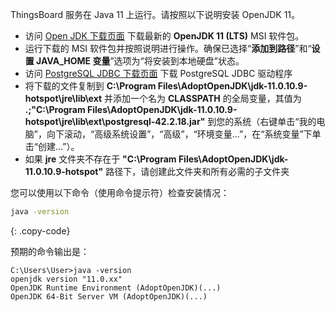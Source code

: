ThingsBoard 服务在 Java 11 上运行。请按照以下说明安装 OpenJDK 11。

* 访问 [Open JDK 下载页面](https://adoptopenjdk.net/index.html) 下载最新的 **OpenJDK 11 (LTS)** MSI 软件包。
* 运行下载的 MSI 软件包并按照说明进行操作。确保已选择“**添加到路径**”和“**设置 JAVA_HOME 变量**”选项为“将安装到本地硬盘”状态。
* 访问 [PostgreSQL JDBC 下载页面](https://jdbc.postgresql.org/download/) 下载 PostgreSQL JDBC 驱动程序
* 将下载的文件复制到 **C:\Program Files\AdoptOpenJDK\jdk-11.0.10.9-hotspot\jre\lib\ext** 并添加一个名为 **CLASSPATH** 的全局变量，其值为 **.;"C:\Program Files\AdoptOpenJDK\jdk-11.0.10.9-hotspot\jre\lib\ext\postgresql-42.2.18.jar"** 到您的系统（右键单击“我的电脑”，向下滚动，“高级系统设置”，“高级”，“环境变量...”，在“系统变量”下单击“创建...”）。
* 如果 **jre** 文件夹不存在于 **"C:\Program Files\AdoptOpenJDK\jdk-11.0.10.9-hotspot"** 路径下，请创建此文件夹和所有必需的子文件夹

您可以使用以下命令（使用命令提示符）检查安装情况：

```bash
java -version
```
{: .copy-code}

预期的命令输出是：

```text
C:\Users\User>java -version
openjdk version "11.0.xx"
OpenJDK Runtime Environment (AdoptOpenJDK)(...)
OpenJDK 64-Bit Server VM (AdoptOpenJDK)(...)
```